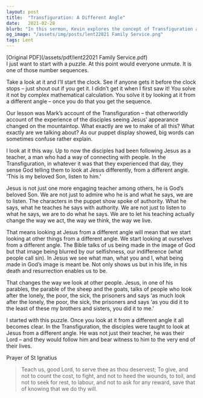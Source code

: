 ```yaml
---
layout: post
title:  "Transfiguration: A Different Angle"
date:   2021-02-28
blurb: "In this sermon, Kevin explores the concept of Transfiguration and encourages the congregation to look at Jesus from a different angle. He emphasizes that Jesus is not just a teacher, but God's beloved Son, and His teachings should change the way we act, think, and live. This new perspective also changes how we view ourselves and others, highlighting our potential as beings made in God's image."
og_image: "/assets/img/posts/lent22021 Family Service.png"
tags: Lent
---
```

[Original PDF](/assets/pdf/lent22021 Family Service.pdf)    
I just want to start with a puzzle. At this point would everyone unmute. It is one of those number sequences.

Take a look at it and I’ll start the clock. See if anyone gets it before the clock stops – just shout out if you get it. I didn’t get it when I first saw it! You solve it not by complex mathematical calculation. You solve it by looking at it from a different angle – once you do that you get the sequence.

Our lesson was Mark’s account of the Transfiguration – that otherworldly account of the experience of the disciples seeing Jesus’ appearance changed on the mountaintop. What exactly are we to make of all this? What exactly are we talking about? As our puppet display showed, big words can sometimes confuse rather explain.

I look at it this way. Up to now the disciples had been following Jesus as a teacher, a man who had a way of connecting with people. In the Transfiguration, in whatever it was that they experienced that day, they sense God telling them to look at Jesus differently, from a different angle. ‘This is my beloved Son, listen to him.’

Jesus is not just one more engaging teacher among others, he is God’s beloved Son. We are not just to admire who he is and what he says, we are to listen. The characters in the puppet show spoke of authority. What he says, what he teaches he says with authority. We are not just to listen to what he says, we are to do what he says. We are to let his teaching actually change the way we act, the way we think, the way we live.

That means looking at Jesus from a different angle will mean that we start looking at other things from a different angle. We start looking at ourselves from a different angle. The Bible talks of us being made in the image of God but that image being blurred by our selfishness, our indifference (what people call sin). In Jesus we see what man, what you and I, what being made in God’s image is meant be. Not only shows us but in his life, in his death and resurrection enables us to be.

That changes the way we look at other people. Jesus, in one of his parables, the parable of the sheep and the goats, talks of people who look after the lonely, the poor, the sick, the prisoners and says ‘as much look after the lonely, the poor, the sick, the prisoners and says ‘as you did it to the least of these my brothers and sisters, you did it to me.’

I started with this puzzle. Once you look at it from a different angle it all becomes clear. In the Transfiguration, the disciples were taught to look at Jesus from a different angle. He was not just their teacher, he was their Lord – and they would follow him and bear witness to him to the very end of their lives.

Prayer of St Ignatius

> Teach us, good Lord, to serve thee as thou deservest;
> To give, and not to count the cost,
> to fight, and not to heed the wounds,
> to toil, and not to seek for rest,
> to labour, and not to ask for any reward,
> save that of knowing that we do thy will.
